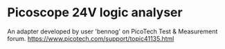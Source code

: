# Picoscope 24V logic analyser
An adapter developed by user 'bennog' on PicoTech Test & Measurement forum.
https://www.picotech.com/support/topic41135.html

